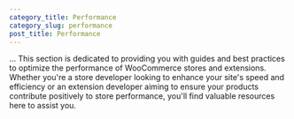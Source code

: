 ```yaml
---
category_title: Performance
category_slug: performance
post_title: Performance
---
```


... This section is dedicated to providing you with guides and best practices to optimize the performance of WooCommerce stores and extensions. Whether you're a store developer looking to enhance your site's speed and efficiency or an extension developer aiming to ensure your products contribute positively to store performance, you'll find valuable resources here to assist you.

